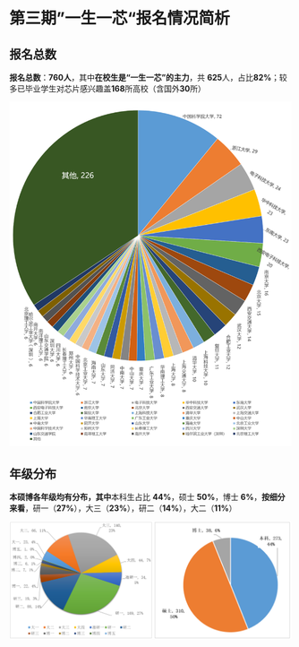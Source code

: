 # 第三期”一生一芯“报名情况简析

## 报名总数

**报名总数**：**760人**，其中**在校生是“一生一芯”的主力**，共 **625**人，占比**82%**；较多已毕业学生对芯片感兴趣盖**168**所高校（含国外**30**所）                 

<img src="./image2/image-20221119171348015.png" alt="image-20221119171348015"  />

## 年级分布

**本硕博各年级均有分布，其中**本科生占比 **44%**，硕士 **50%**，博士 **6%**，**按细分来看**，研一（**27%**），大三（**23%**），研二（**14%**），大二（**11%**）

![image-20221123101021467](./image3/image-20221123101021467.png)







